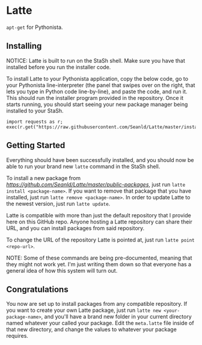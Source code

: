 # Latte

`apt-get` for Pythonista.

## Installing

NOTICE: Latte is built to run on the StaSh shell. Make sure you have that installed before you run the installer code.

To install Latte to your Pythonista application, copy the below code, go to your Pythonista line-interpreter (the panel that swipes over on the right, that lets you type in Python code line-by-line), and paste the code, and run it. This should run the installer program provided in the repository. Once it starts running, you should start seeing your new package manager being installed to your StaSh.

```
import requests as r; exec(r.get("https://raw.githubusercontent.com/Seanld/Latte/master/installer.py").text);
```

## Getting Started

Everything should have been successfully installed, and you should now be able to run your brand new `latte` command in the StaSh shell.

To install a new package from _https://github.com/Seanld/Latte/master/public-packages_, just run `latte install <package-name>`. If you want to remove that package that you have installed, just run `latte remove <package-name>`. In order to update Latte to the newest version, just run `latte update`.

Latte is compatible with more than just the default repository that I provide here on this GitHub repo. Anyone hosting a Latte repository can share their URL, and you can install packages from said repository.

To change the URL of the repository Latte is pointed at, just run `latte point <repo-url>`.

NOTE: Some of these commands are being pre-documented, meaning that they might not work yet. I'm just writing them down so that everyone has a general idea of how this system will turn out. 

## Congratulations

You now are set up to install packages from any compatible repository. If you want to create your own Latte package, just run `latte new <your-package-name>`, and you'll have a brand new folder in your current directory named whatever your called your package. Edit the `meta.latte` file inside of that new directory, and change the values to whatever your package requires.
